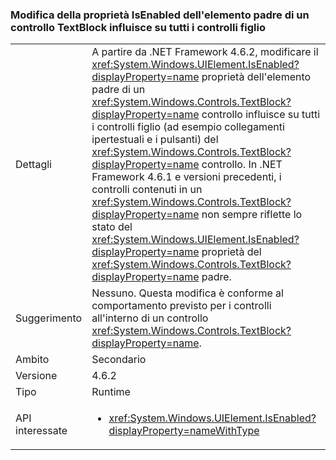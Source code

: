 ### <a name="changing-the-isenabled-property-of-the-parent-of-a-textblock-control-affects-any-child-controls"></a>Modifica della proprietà IsEnabled dell'elemento padre di un controllo TextBlock influisce su tutti i controlli figlio

|   |   |
|---|---|
|Dettagli|A partire da .NET Framework 4.6.2, modificare il <xref:System.Windows.UIElement.IsEnabled?displayProperty=name> proprietà dell'elemento padre di un <xref:System.Windows.Controls.TextBlock?displayProperty=name> controllo influisce su tutti i controlli figlio (ad esempio collegamenti ipertestuali e i pulsanti) del <xref:System.Windows.Controls.TextBlock?displayProperty=name> controllo. In .NET Framework 4.6.1 e versioni precedenti, i controlli contenuti in un <xref:System.Windows.Controls.TextBlock?displayProperty=name> non sempre riflette lo stato del <xref:System.Windows.UIElement.IsEnabled?displayProperty=name> proprietà del <xref:System.Windows.Controls.TextBlock?displayProperty=name> padre.|
|Suggerimento|Nessuno. Questa modifica è conforme al comportamento previsto per i controlli all'interno di un controllo <xref:System.Windows.Controls.TextBlock?displayProperty=name>.|
|Ambito|Secondario|
|Versione|4.6.2|
|Tipo|Runtime|
|API interessate|<ul><li><xref:System.Windows.UIElement.IsEnabled?displayProperty=nameWithType></li></ul>|

